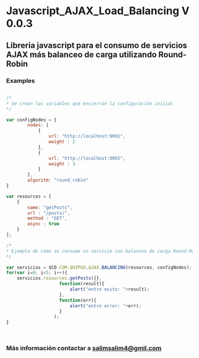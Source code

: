 # Javascript_AJAX_Load_Balancing V 0.0.3

## Libreria javascript para el consumo de servicios AJAX más balanceo de carga utilizando Round-Robin

### Examples

```javascript

/*
* Se crean las variables que encierran la configuración inicial
*/

var configNodes = {
        nodes: [
            {
                url: "http://localhost:9091",
                weight : 2
            },
            {
                url: "http://localhost:9092",
                weight : 3
            }
        ],
        algoritm: "round_robin"
}

var resources = [
    {
        name: "getPosts",
        url : "/posts/",
        method : "GET",
        async : true       
    }
];

/*
* Ejemplo de como se consume un servicio con balanceo de carga Round-Robin
*/

var servicios = $CO.COM.QUIPUX.AJAX.BALANCING(resources, configNodes);
for(var i=0; i<5; i++){
    servicios.resources.getPosts({},
                    function(result){
                        alert("entro exito: "+result);
                    },
                    function(err){
                        alert("entro error: "+err);
                    }
                  );
}

						   
```

### Más información contactar a salimsalim4@gmil.com
